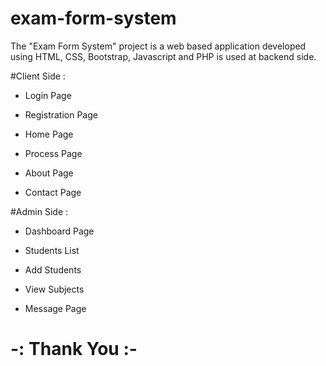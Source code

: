 # exam-form-system
The "Exam Form System" project is a web based application developed using HTML, CSS, Bootstrap, Javascript and PHP is used at backend side.

#Client Side :
- Login Page


- Registration Page


- Home Page


- Process Page


- About Page


- Contact Page



#Admin Side :
- Dashboard Page


- Students List


- Add Students


- View Subjects


- Message Page

#  -: Thank You :-
